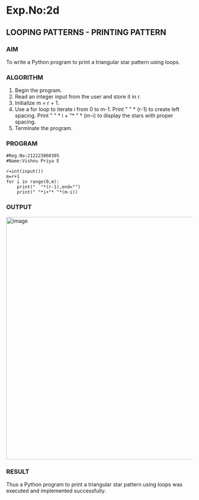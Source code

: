 # Exp.No:2d
## LOOPING PATTERNS - PRINTING PATTERN

### AIM  
To write a Python program to print a triangular star pattern using loops.

### ALGORITHM

1. Begin the program.  
2. Read an integer input from the user and store it in r.
3. Initialize m = r + 1.
4. Use a for loop to iterate i from 0 to m-1.
     Print "  " * (r-1) to create left spacing.
     Print " " * i + "* " * (m-i) to display the stars with proper spacing.
5. Terminate the program.

### PROGRAM
```
#Reg.No:212223060305
#Name:Vishnu Priya E

r=int(input())
m=r+1
for i in range(0,m):
    print("  "*(r-1),end="")
    print(" "*i+"* "*(m-i))
```

### OUTPUT
<img width="899" height="653" alt="image" src="https://github.com/user-attachments/assets/c91028c9-2aee-4937-aa1e-24a6eed1dedb" />

### RESULT
Thus a Python program to print a triangular star pattern using loops was executed and implemented successfully.
